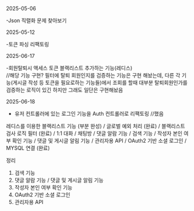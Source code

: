 2025-05-06

-Json 직렬화 문제 찾아보기

2025-05-12

-토큰 파싱 리팩토링

2025-06-17

-회원탈퇴시 액세스 토큰 블랙리스트 추가하는 기능(레디스)  
//해당 기능 구현? 필터에 탈퇴 회원인지를 검증하는 기능은 구현 해놨는데,
다른 각 기능(게시글 작성 등 토큰을 필요로하는 기능들)에서 조회를 할때 대부분 탈퇴회원인가를 검증하는 로직이 있긴 하지만
그래도 일단은 구현해놨음

2025-06-18

- 유저 컨트롤러에 있는 로그인 기능을 Auth 컨트롤러로 리팩토링 //했음



레디스를 이용한 블랙리스트 기능 (부분 완성) /
글로벌 예외 처리 (완료) /
블랙리스트 검사 로직 필터 (완료) /
1:1 대화 / 채팅방 /
댓글 알람 기능 / 검색 기능 /
작성자 본인 여부 확인 기능 / 댓글 및 게시글 알림 기능 /
관리자용 API / OAuth2 기반 소셜 로그인 / MYSQL 연결 (완료)

정리

1. 검색 기능
2. 댓글 알람 기능 / 댓글 및 게시글 알림 기능
3. 작성자 본인 여부 확인 기능
4. OAuth2 기반 소셜 로그인
5. 관리자용 API
